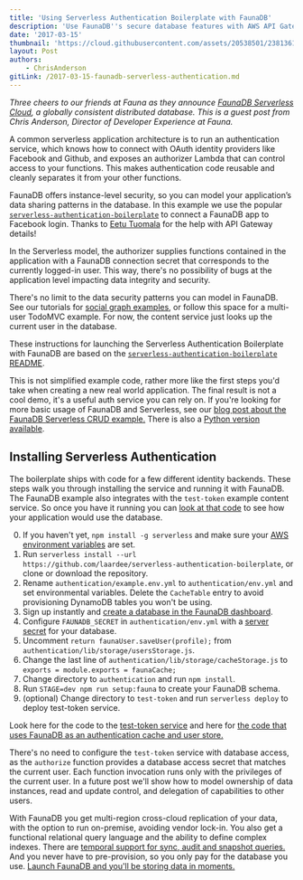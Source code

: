 ```yaml
---
title: 'Using Serverless Authentication Boilerplate with FaunaDB'
description: 'Use FaunaDB''s secure database features with AWS API Gateway to run Lambdas with the capabilities of the authenticated user.'
date: '2017-03-15'
thumbnail: 'https://cloud.githubusercontent.com/assets/20538501/23813615/4b53e4fc-05a5-11e7-8214-e34c2c02b949.png'
layout: Post
authors:
    - ChrisAnderson
gitLink: /2017-03-15-faunadb-serverless-authentication.md
---
```


*Three cheers to our friends at Fauna as they announce [FaunaDB Serverless Cloud](https://fauna.com/product), a globally consistent distributed database. This is a guest post from Chris Anderson, Director of Developer Experience at Fauna.*

A common serverless application architecture is to run an authentication service, which knows how to connect with OAuth identity providers like Facebook and Github, and exposes an authorizer Lambda that can control access to your functions. This makes authentication code reusable and cleanly separates it from your other functions.

FaunaDB offers instance-level security, so you can model your application’s data sharing patterns in the database. In this example we use the popular [`serverless-authentication-boilerplate`](https://github.com/laardee/serverless-authentication-boilerplate) to connect a FaunaDB app to Facebook login. Thanks to [Eetu Tuomala](https://www.linkedin.com/in/eetutuomala/) for the help with API Gateway details!

In the Serverless model, the authorizer supplies functions contained in the application with a FaunaDB connection secret that corresponds to the currently logged-in user. This way, there's no possibility of bugs at the application level impacting data integrity and security.

There's no limit to the data security patterns you can model in FaunaDB. See our tutorials for [social graph examples](https://fauna.com/tutorials/social), or follow this space for a multi-user TodoMVC example. For now, the content service just looks up the current user in the database.

These instructions for launching the Serverless Authentication Boilerplate with FaunaDB are based on the [`serverless-authentication-boilerplate` README](https://github.com/laardee/serverless-authentication-boilerplate/blob/master/README.md).

This is not simplified example code, rather more like the first steps you'd take when creating a new real world application. The final result is not a cool demo, it's a useful auth service you can rely on. If you're looking for more basic usage of FaunaDB and Serverless, see our [blog post about the FaunaDB Serverless CRUD example.](https://fauna.com/blog/serverless-cloud-database) There is also a [Python version available](https://serverless.com/blog/serverless-fauna-python-example/).

## Installing Serverless Authentication

The boilerplate ships with code for a few different identity backends. These steps walk you through installing the service and running it with FaunaDB. The FaunaDB example also integrates with the `test-token` example content service. So once you have it running you can [look at that code](https://github.com/laardee/serverless-authentication-boilerplate/blob/37e4006870c708fa3ef8b64d451a13e2ed93e6f3/test-token/handler.js#L20) to see how your application would use the database.

0. If you haven't yet, `npm install -g serverless` and make sure your [AWS environment variables](https://serverless.com/framework/docs/providers/aws/guide/credentials/) are set.
1. Run `serverless install --url https://github.com/laardee/serverless-authentication-boilerplate`, or clone or download the repository.
2. Rename `authentication/example.env.yml` to `authentication/env.yml` and set environmental variables. Delete the `CacheTable` entry to avoid provisioning DynamoDB tables you won't be using.
3. Sign up instantly and [create a database in the FaunaDB dashboard](https://fauna.com/serverless-cloud-sign-up).
4. Configure `FAUNADB_SECRET` in `authentication/env.yml` with a [server secret](https://fauna.com/documentation#authentication) for your database.
5. Uncomment `return faunaUser.saveUser(profile);` from `authentication/lib/storage/usersStorage.js`.
6. Change the last line of `authentication/lib/storage/cacheStorage.js` to `exports = module.exports = faunaCache;`
7. Change directory to `authentication` and run `npm install`.
8. Run `STAGE=dev npm run setup:fauna` to create your FaunaDB schema.
9. (optional) Change directory to `test-token` and run `serverless deploy` to deploy test-token service.

Look here for the code to the [test-token service](https://github.com/laardee/serverless-authentication-boilerplate/blob/37e4006870c708fa3ef8b64d451a13e2ed93e6f3/test-token/handler.js#L20) and here for [the code that uses FaunaDB as an authentication cache and user store.](https://github.com/laardee/serverless-authentication-boilerplate/tree/master/authentication/lib/storage/fauna)

There's no need to configure the `test-token` service with database access, as the `authorize` function provides a database access secret that matches the current user. Each function invocation runs only with the privileges of the current user. In a future post we'll show how to model ownership of data instances, read and update control, and delegation of capabilities to other users.

With FaunaDB you get multi-region cross-cloud replication of your data, with the option to run on-premise, avoiding vendor lock-in. You also get a functional relational query language and the ability to define complex indexes. There are [temporal support for sync, audit and snapshot queries.](https://fauna.com/blog/time-traveling-databases) And you never have to pre-provision, so you only pay for the database you use. [Launch FaunaDB and you'll be storing data in moments.](https://fauna.com/serverless-cloud-sign-up)
